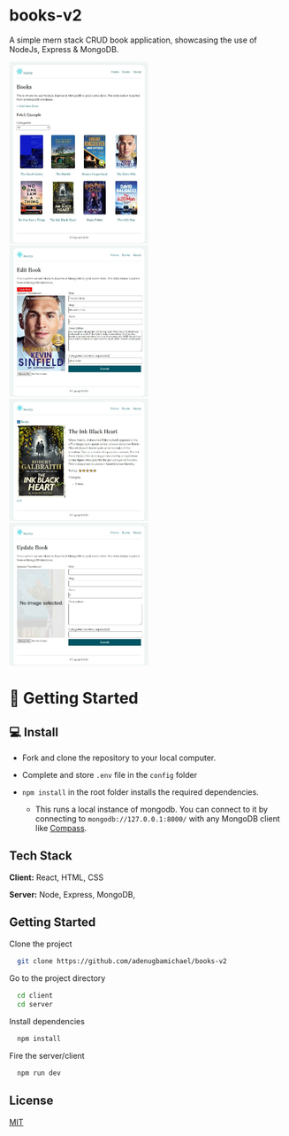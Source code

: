 # books-v2

A simple mern stack CRUD book application, showcasing the use of NodeJs, Express & MongoDB.

<img width="50%" src="/client/src/assets/book.png" alt="home" title="Books">
<img width="50%" src="/client/src/assets/edit.png" alt="edit" title="Edit Book">
<img width="50%" src="/client/src/assets/single.png" alt="details" title="Book Details">
<img width="50%" src="/client/src/assets/update.png" alt="add" title="Add a New Book">

# 🚀 Getting Started

## 💻 Install

- Fork and clone the repository to your local computer.
- Complete and store `.env` file in the `config` folder

- `npm install` in the root folder installs the required dependencies.
  - This runs a local instance of mongodb. You can connect to it by connecting to `mongodb://127.0.0.1:8000/` with any MongoDB client like [Compass](https://www.mongodb.com/products/compass).

## Tech Stack

**Client:** React, HTML, CSS

**Server:** Node, Express, MongoDB,

## Getting Started

Clone the project

```bash
  git clone https://github.com/adenugbamichael/books-v2
```

Go to the project directory

```bash
  cd client
  cd server
```

Install dependencies

```bash
  npm install
```

Fire the server/client

```bash
  npm run dev
```

## License

[MIT](https://choosealicense.com/licenses/mit/)
